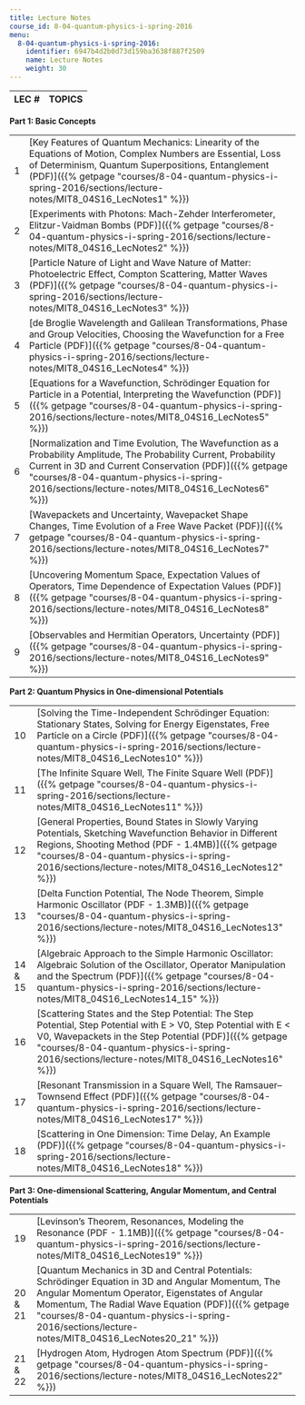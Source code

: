 ```yaml
---
title: Lecture Notes
course_id: 8-04-quantum-physics-i-spring-2016
menu:
  8-04-quantum-physics-i-spring-2016:
    identifier: 6947b4d2b0d73d159ba3638f887f2509
    name: Lecture Notes
    weight: 30
---
```

| LEC # | TOPICS |
| --- | --- |

**Part 1: Basic Concepts**

| | |
| --- | --- |
| 1 | [Key Features of Quantum Mechanics: Linearity of the Equations of Motion, Complex Numbers are Essential, Loss of Determinism, Quantum Superpositions, Entanglement (PDF)]({{% getpage "courses/8-04-quantum-physics-i-spring-2016/sections/lecture-notes/MIT8_04S16_LecNotes1" %}}) |
| 2 | [Experiments with Photons: Mach-Zehder Interferometer, Elitzur-Vaidman Bombs (PDF)]({{% getpage "courses/8-04-quantum-physics-i-spring-2016/sections/lecture-notes/MIT8_04S16_LecNotes2" %}}) |
| 3 | [Particle Nature of Light and Wave Nature of Matter: Photoelectric Effect, Compton Scattering, Matter Waves (PDF)]({{% getpage "courses/8-04-quantum-physics-i-spring-2016/sections/lecture-notes/MIT8_04S16_LecNotes3" %}}) |
| 4 | [de Broglie Wavelength and Galilean Transformations, Phase and Group Velocities, Choosing the Wavefunction for a Free Particle (PDF)]({{% getpage "courses/8-04-quantum-physics-i-spring-2016/sections/lecture-notes/MIT8_04S16_LecNotes4" %}}) |
| 5 | [Equations for a Wavefunction, Schrödinger Equation for Particle in a Potential, Interpreting the Wavefunction (PDF)]({{% getpage "courses/8-04-quantum-physics-i-spring-2016/sections/lecture-notes/MIT8_04S16_LecNotes5" %}}) |
| 6 | [Normalization and Time Evolution, The Wavefunction as a Probability Amplitude, The Probability Current, Probability Current in 3D and Current Conservation (PDF)]({{% getpage "courses/8-04-quantum-physics-i-spring-2016/sections/lecture-notes/MIT8_04S16_LecNotes6" %}}) |
| 7 | [Wavepackets and Uncertainty, Wavepacket Shape Changes, Time Evolution of a Free Wave Packet (PDF)]({{% getpage "courses/8-04-quantum-physics-i-spring-2016/sections/lecture-notes/MIT8_04S16_LecNotes7" %}}) |
| 8 | [Uncovering Momentum Space, Expectation Values of Operators, Time Dependence of Expectation Values (PDF)]({{% getpage "courses/8-04-quantum-physics-i-spring-2016/sections/lecture-notes/MIT8_04S16_LecNotes8" %}}) |
| 9 | [Observables and Hermitian Operators, Uncertainty (PDF)]({{% getpage "courses/8-04-quantum-physics-i-spring-2016/sections/lecture-notes/MIT8_04S16_LecNotes9" %}}) |

**Part 2: Quantum Physics in One-dimensional Potentials**

| | |
| --- | --- |
| 10 | [Solving the Time-Independent Schrödinger Equation: Stationary States, Solving for Energy Eigenstates, Free Particle on a Circle (PDF)]({{% getpage "courses/8-04-quantum-physics-i-spring-2016/sections/lecture-notes/MIT8_04S16_LecNotes10" %}}) |
| 11 | [The Infinite Square Well, The Finite Square Well (PDF)]({{% getpage "courses/8-04-quantum-physics-i-spring-2016/sections/lecture-notes/MIT8_04S16_LecNotes11" %}}) |
| 12 | [General Properties, Bound States in Slowly Varying Potentials, Sketching Wavefunction Behavior in Different Regions, Shooting Method (PDF - 1.4MB)]({{% getpage "courses/8-04-quantum-physics-i-spring-2016/sections/lecture-notes/MIT8_04S16_LecNotes12" %}}) |
| 13 | [Delta Function Potential, The Node Theorem, Simple Harmonic Oscillator (PDF - 1.3MB)]({{% getpage "courses/8-04-quantum-physics-i-spring-2016/sections/lecture-notes/MIT8_04S16_LecNotes13" %}}) |
| 14 & 15 | [Algebraic Approach to the Simple Harmonic Oscillator: Algebraic Solution of the Oscillator, Operator Manipulation and the Spectrum (PDF)]({{% getpage "courses/8-04-quantum-physics-i-spring-2016/sections/lecture-notes/MIT8_04S16_LecNotes14_15" %}}) |
| 16 | [Scattering States and the Step Potential: The Step Potential, Step Potential with E > V0, Step Potential with E < V0, Wavepackets in the Step Potential (PDF)]({{% getpage "courses/8-04-quantum-physics-i-spring-2016/sections/lecture-notes/MIT8_04S16_LecNotes16" %}}) |
| 17 | [Resonant Transmission in a Square Well, The Ramsauer–Townsend Effect (PDF)]({{% getpage "courses/8-04-quantum-physics-i-spring-2016/sections/lecture-notes/MIT8_04S16_LecNotes17" %}}) |
| 18 | [Scattering in One Dimension: Time Delay, An Example (PDF)]({{% getpage "courses/8-04-quantum-physics-i-spring-2016/sections/lecture-notes/MIT8_04S16_LecNotes18" %}}) |

**Part 3: One-dimensional Scattering, Angular Momentum, and Central Potentials**

| | |
| --- | --- |
| 19 | [Levinson’s Theorem, Resonances, Modeling the Resonance (PDF - 1.1MB)]({{% getpage "courses/8-04-quantum-physics-i-spring-2016/sections/lecture-notes/MIT8_04S16_LecNotes19" %}}) |
| 20 & 21 | [Quantum Mechanics in 3D and Central Potentials: Schrödinger Equation in 3D and Angular Momentum, The Angular Momentum Operator, Eigenstates of Angular Momentum, The Radial Wave Equation (PDF)]({{% getpage "courses/8-04-quantum-physics-i-spring-2016/sections/lecture-notes/MIT8_04S16_LecNotes20_21" %}}) |
| 21 & 22 | [Hydrogen Atom, Hydrogen Atom Spectrum (PDF)]({{% getpage "courses/8-04-quantum-physics-i-spring-2016/sections/lecture-notes/MIT8_04S16_LecNotes22" %}})